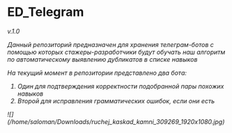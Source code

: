 # ED_Telegram 
<i>v.1.0<i>

Данный репозиторий предназначен для хранения телеграм-ботов
с помощью которых стажеры-разработчики будут обучать наш алгоритм
по автоматическому выявлению дубликатов в списке навыков

<div>
    На текущий момент в репозитории представлено два бота:
    <ol>
        <li>Один для подтверждения корректности подобранной пары
            похожих навыков</li>
        <li>Второй для исправления грамматических ошибок,
            если они есть</li>
    </ol>
</div>
![](/home/saloman/Downloads/ruchej_kaskad_kamni_309269_1920x1080.jpg)
